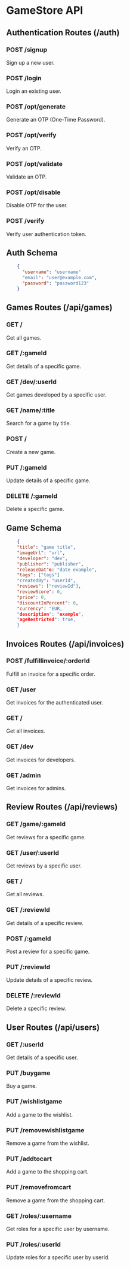 # GameStore API

## Authentication Routes (/auth)

### POST /signup
Sign up a new user.

### POST /login
Login an existing user.

### POST /opt/generate
Generate an OTP (One-Time Password).

### POST /opt/verify
Verify an OTP.

### POST /opt/validate
Validate an OTP.

### POST /opt/disable
Disable OTP for the user.

### POST /verify
Verify user authentication token.

## Auth Schema 
```json
    {
      "username": "username"
      "email": "user@example.com",
      "password": "password123"
    }
```

## Games Routes (/api/games)

### GET /
Get all games.

### GET /:gameId
Get details of a specific game.

### GET /dev/:userId
Get games developed by a specific user.

### GET /name/:title
Search for a game by title.

### POST /
Create a new game.

### PUT /:gameId
Update details of a specific game.

### DELETE /:gameId
Delete a specific game.

## Game Schema
```json
    {
    "title": "game title",
    "imageUrl": "url",
    "developer": "dev",
    "publisher": "publisher",
    "releaseDat"e: "date example",
    "tags": ["tags"]
    "createdBy": "userId",
    "reviews": ["reviewId"],
    "reviewScore": 0,
    "price": 0,
    "discountInPercent": 0,
    "currency": "EUR,
    "description": "example",
    "ageRestricted": true,
    }
```

## Invoices Routes (/api/invoices)

### POST /fulfillinvoice/:orderId
Fulfill an invoice for a specific order.

### GET /user
Get invoices for the authenticated user.

### GET /
Get all invoices.

### GET /dev
Get invoices for developers.

### GET /admin
Get invoices for admins.

## Review Routes (/api/reviews)

### GET /game/:gameId
Get reviews for a specific game.

### GET /user/:userId
Get reviews by a specific user.

### GET /
Get all reviews.

### GET /:reviewId
Get details of a specific review.

### POST /:gameId
Post a review for a specific game.

### PUT /:reviewId
Update details of a specific review.

### DELETE /:reviewId
Delete a specific review.

## User Routes (/api/users)

### GET /:userId
Get details of a specific user.

### PUT /buygame
Buy a game.

### PUT /wishlistgame
Add a game to the wishlist.

### PUT /removewishlistgame
Remove a game from the wishlist.

### PUT /addtocart
Add a game to the shopping cart.

### PUT /removefromcart
Remove a game from the shopping cart.

### GET /roles/:username
Get roles for a specific user by username.

### PUT /roles/:userId
Update roles for a specific user by userId.
